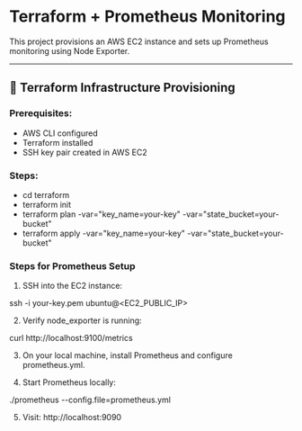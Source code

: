 # Terraform + Prometheus Monitoring

This project provisions an AWS EC2 instance and sets up Prometheus monitoring using Node Exporter.

---

## 🚀 Terraform Infrastructure Provisioning

### Prerequisites:
- AWS CLI configured
- Terraform installed
- SSH key pair created in AWS EC2

### Steps:


 - cd terraform
 - terraform init
 - terraform plan -var="key_name=your-key" -var="state_bucket=your-bucket"
 - terraform apply -var="key_name=your-key" -var="state_bucket=your-bucket"


### Steps for Prometheus Setup
1. SSH into the EC2 instance:

ssh -i your-key.pem ubuntu@<EC2_PUBLIC_IP>

2. Verify node_exporter is running:

curl http://localhost:9100/metrics

3. On your local machine, install Prometheus and configure prometheus.yml.

4. Start Prometheus locally:

./prometheus --config.file=prometheus.yml

5. Visit: http://localhost:9090
